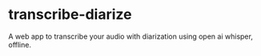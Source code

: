 # transcribe-diarize
A web app to transcribe your audio with diarization using open ai whisper, offline.
